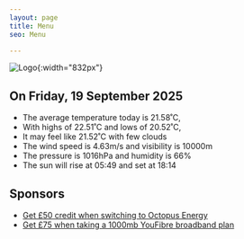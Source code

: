 ```yaml
---
layout: page
title: Menu
seo: Menu

---
```


![Logo](/images/logo.jpg){:width="832px"}

<!-- weather_marker starts -->
## On Friday, 19 September 2025

- The average temperature today is 21.58˚C,
- With highs of 22.51˚C and lows of 20.52˚C,
- It may feel like 21.52˚C with few clouds
- The wind speed is 4.63m/s and visibility is 10000m
- The pressure is 1016hPa and humidity is 66%
- The sun will rise at 05:49 and set at 18:14

<!-- weather_marker ends -->

## Sponsors

- [Get £50 credit when switching to Octopus Energy](https://bit.ly/3oD1nnS)
- [Get £75 when taking a 1000mb YouFibre broadband plan](https://aklam.io/91zWhU?)
